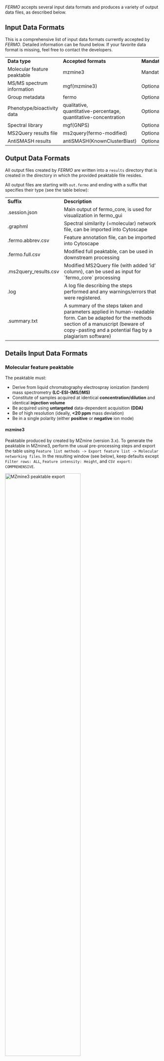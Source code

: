 *FERMO* accepts several input data formats and produces a variety of output data files, as described below.

## Input Data Formats

This is a comprehensive list of input data formats currently accepted by *FERMO*. Detailed information can be found below. If your favorite data format is missing, feel free to contact the developers.

<table style="width: 100%;">
  <tr>
    <td style="width: 25%;"><b>Data type</b></td>
    <td style="width: 25%;"><b>Accepted formats</b></td>
    <td style="width: 25%;"><b>Mandatory/Optional</b></td>
    <td style="width: 25%;"><b>Example</b></td>
  </tr>
  <tr>
    <td style="width: 25%;">Molecular feature peaktable</td>
    <td style="width: 25%;">mzmine3</td>
    <td style="width: 25%;">Mandatory</td>
    <td style="width: 25%;"><a href="https://github.com/mmzdouc/fermo_core/blob/main/tests/test_data/test.peak_table_quant_full.csv" target="_blank" rel="noopener noreferrer">mzmine3</a></td>
  </tr>
  <tr>
    <td style="width: 25%;">MS/MS spectrum information</td>
    <td style="width: 25%;">mgf(mzmine3)</td>
    <td style="width: 25%;">Optional</td>
    <td style="width: 25%;"><a href="https://github.com/mmzdouc/fermo_core/blob/main/tests/test_data/test.msms.mgf" target="_blank" rel="noopener noreferrer">mgf(mzmine3)</a></td>
  </tr>
  <tr>
    <td style="width: 25%;">Group metadata</td>
    <td style="width: 25%;">fermo</td>
    <td style="width: 25%;">Optional</td>
    <td style="width: 25%;"><a href="https://github.com/mmzdouc/fermo_core/blob/main/tests/test_data/test.group_metadata.csv" target="_blank" rel="noopener noreferrer">fermo</a></td>
  </tr>
  <tr>
    <td style="width: 25%;">Phenotype/bioactivity data</td>
    <td style="width: 25%;">qualitative,<br>quantitative-percentage,<br>quantitative-concentration</td>
    <td style="width: 25%;">Optional</td>
    <td style="width: 25%;"><a href="https://github.com/mmzdouc/fermo_core/blob/main/tests/test_data/test.bioactivity.qualitative.csv" target="_blank" rel="noopener noreferrer">qualitative</a>,<br><a href="https://github.com/mmzdouc/fermo_core/blob/main/tests/test_data/test.bioactivity.quant-percentage.csv" target="_blank" rel="noopener noreferrer">quantitative-percentage</a>,<br><a href="https://github.com/mmzdouc/fermo_core/blob/main/tests/test_data/test.bioactivity.quant-concentration.csv" target="_blank" rel="noopener noreferrer">quantitative-concentration</a></td>
  </tr>
  <tr>
    <td style="width: 25%;">Spectral library</td>
    <td style="width: 25%;">mgf(GNPS)</td>
    <td style="width: 25%;">Optional</td>
    <td style="width: 25%;"><a href="https://github.com/mmzdouc/fermo_core/blob/main/tests/test_data/test.spectral_library.mgf" target="_blank" rel="noopener noreferrer">mgf(GNPS)</a></td>
  </tr>
  <tr>
    <td style="width: 25%;">MS2Query results file</td>
    <td style="width: 25%;">ms2query(fermo-modified)</td>
    <td style="width: 25%;">Optional</td>
    <td style="width: 25%;"><a href="https://github.com/mmzdouc/fermo_core/blob/main/tests/test_data/test.ms2query_results.csv" target="_blank" rel="noopener noreferrer">ms2query(fermo-modified)</a></td>
  </tr>
  <tr>
    <td style="width: 25%;">AntiSMASH results</td>
    <td style="width: 25%;">antiSMASH(KnownClusterBlast)</td>
    <td style="width: 25%;">Optional</td>
    <td style="width: 25%;"><a href="https://github.com/mmzdouc/fermo_core/tree/main/tests/test_data/JABTEZ000000000.1/" target="_blank" rel="noopener noreferrer">antiSMASH(KnownClusterBlast)</a></td>
  </tr>
</table>

## Output Data Formats

All output files created by *FERMO* are written into a `results` directory that is created in the directory in which the provided peaktable file resides.

All output files are starting with `out.fermo` and ending with a suffix that specifies their type (see the table below):


<table style="width: 100%;">
  <tr>
    <td style="width: 25%;"><b>Suffix</b></td>
    <td style="width: 75%;"><b>Description</b></td>
  </tr>
  <tr>
    <td style="width: 25%;">.session.json</td>
    <td style="width: 75%;">Main output of fermo_core, is used for visualization in fermo_gui</td>
  </tr>
  <tr>
    <td style="width: 25%;">.graphml</td>
    <td style="width: 75%;">Spectral similarity (=molecular) network file, can be imported into Cytoscape</td>
  </tr>
  <tr>
    <td style="width: 25%;">.fermo.abbrev.csv</td>
    <td style="width: 75%;">Feature annotation file, can be imported into Cytoscape</td>
  </tr>
  <tr>
    <td style="width: 25%;">.fermo.full.csv</td>
    <td style="width: 75%;">Modified full peaktable, can be used in downstream processing</td>
  </tr>
  <tr>
    <td style="width: 25%;">.ms2query_results.csv</td>
    <td style="width: 75%;">Modified MS2Query file (with added ‘id’ column), can be used as input for `fermo_core` processing</td>
  </tr>
  <tr>
    <td style="width: 25%;">.log</td>
    <td style="width: 75%;">A log file describing the steps performed and any warnings/errors that were registered.</td>
  </tr>
  <tr>
    <td style="width: 25%;">.summary.txt</td>
    <td style="width: 75%;">A summary of the steps taken and parameters applied in human-readable form. Can be adapted for the methods section of a manuscript (beware of copy-pasting and a potential flag by a plagiarism software)</td>
  </tr>
</table>

## Details Input Data Formats

### Molecular feature peaktable

The peaktable must:

- Derive from liquid chromatography electrospray ionization (tandem) mass spectrometry **(LC-ESI-(MS/)MS)**
- Constitute of samples acquired at identical **concentration/dilution** and identical **injection volume**
- Be acquired using **untargeted** data-dependent acquisition **(DDA)**
- Be of high resolution (ideally, **<20 ppm** mass deviation)
- Be in a single polarity (either **positive** or **negative** ion mode)


#### mzmine3

Peaktable produced by created by MZmine (version 3.x). To generate the peaktable in MZmine3, perform the usual pre-processing steps and export the table using `Feature list methods -> Export feature list -> Molecular networking files`. In the resulting window (see below), keep defaults except `Filter rows: ALL`, `Feature intensity: Height`, and `CSV export: COMPREHENSIVE`.

<img src="../../assets/images/screenshots/export.mzmine3.png" alt="MZmine3 peaktable export" style="width: 70%;">

For an example, see <a href="https://github.com/mmzdouc/fermo_core/blob/main/tests/test_data/test.peak_table_quant_full.csv" target="_blank" rel="noopener noreferrer">here</a>.

### MS/MS spectrum information

#### mgf(mzmine3)

The MS/MS fragmentation data file is automatically generated during MZmine (version 3.x) peaktable export (see above).

```
BEGIN IONS
FEATURE_ID=13
PEPMASS=610.3346
SCANS=13
RTINSECONDS=572.766
CHARGE=0+
MSLEVEL=2
98.8724 4.9E1
103.7477 2.9E1
... ...
END IONS
```

### Group Metadata

#### fermo

`.csv`-file (see example below). Specifically, the file must have:

- A single column labeled `sample_name` specifying the samples IDs. Entries in this column must be unique.
- One or more columns specifying group categories. In these columns, all values must be strings (no numbers).

Optionally, the file may have:

- One or more samples designated as sample blanks with the signal word `BLANK`.

```csv
sample_name,phylogroup,medium
sample1.mzXML,group1,mediumA
sample2.mzXML,group1,mediumB
sample3.mzXML,group2,mediumA
sample4.mzXML,group2,mediumB
sample1.mzXML,BLANK,BLANK
sampleN.mzXML,groupX,mediumY
```

### Phenotype (bioactivity) data

#### qualitative

`.csv`-file (see example below). Specifically, the file must have:

- A single column labeled `sample_name` specifying the samples considered “positive”

```csv
sample_name
sample1.mzXML
sample2.mzXML
sample3.mzXML
sampleN.mzXML
```


#### quantitative-percentage

`.csv-file` (see example below). Specifically, the file must have:

- A column labeled `sample_name` specifying the sample identifiers 
- A column labeled `well` specifying the well number. Numbers in this column must be occurring only once. Note that the label `well` stands for any measurement reference (vial, rack position, etc.)
- One to six columns labeled with `assay:...`, which indicate different assays (or one assay at different concentrations).
- Only numeric values in the `assay:...` columns
- Measurements for at least 10 samples

```csv
sample_name,well,assay:assay1_conc1,assay:assay1_conc2,assay2_conc1
sample1.mzXML,1,6,30,98
sample1.mzXML,2,-5,22,80
sample2.mzXML,3,3,15,-20
sample2.mzXML,4,18,17,32
sampleN.mzXML,M,X,Y,Z
```


#### quantitative-concentration

`.csv`-file (see example below). Specifically, the file must have:

- A column labeled `sample_name` specifying the sample identifiers 
- A column labeled `well` specifying the well number. Numbers in this column must be occurring only once. Note that the label `well` stands for any measurement reference (vial, rack position, etc.)
- One to six columns labeled with `assay:...`, which indicate different assays.
- Only numeric values in the `assay:...` columns
- Measurements for at least 10 samples

```csv
sample_name,well,assay:bactericidal
sample1.mzXML,1,256
sample1.mzXML,2,256
sample1.mzXML,3,64
sample1.mzXML,4,32
sample1.mzXML,5,0
sample1.mzXML,6,0
sampleN.mzXML,M,X
```

### Spectral Library

#### mgf(GNPS)

A `.mgf`-file (Mascot generic format) as produced by GNPS. Specifically, this file must:

- Start with `BEGIN IONS`
- Have a `PEPMASS` entry indicating the precursor ion m/z (must not be 0.0 or 1.0)
- Have a number of fragment-intensity pairs
- End with `END IONS`

Optionally, the following fields are supported:
- `SMILES`
- `INCHI` 
- `NAME`

Other fields may be present but are not actively parsed.

```
BEGIN IONS
PEPMASS=1649.45
NAME=Fakeomycin
SMILES=CCCCCC
INCHI=AKFVOKPQHFBYCA
SCANS=1
172.073334	80.0
190.080322	201.0
... ...
END IONS
``` 

### MS2Query Results File

#### ms2query(fermo-modified)

A `.csv-file` (MSQuery version 1.4.0). Specifically, it must have:

- A column labeled `id` with numbers matching molecular feature IDs (not found in standard MS2Query results files
- A column labeled `analog_compound_name`
- A column labeled `ms2query_model_prediction`
- A column labeled `precursor_mz_difference`
- A column labeled `precursor_mz_analog`
- A column labeled `smiles`
- A column labeled `inchikey`
- A column labeled `npc_class_results`

```csv
ms2query_model_prediction,precursor_mz_difference,precursor_mz_query_spectrum,precursor_mz_analog,inchikey,analog_compound_name,smiles,id,npc_class_results
0.3459,47.0324,247.1276,294.1600,AAAAAAAAAA,”fakeomycin”,CCCCC,3,Carboline alkaloids
```

### AntiSMASH Results

#### antiSMASH(KnownClusterBlast)

A single antiSMASH results directory (at the time of writing, version 7.1) containing a `knownclusterblast` results directory.
